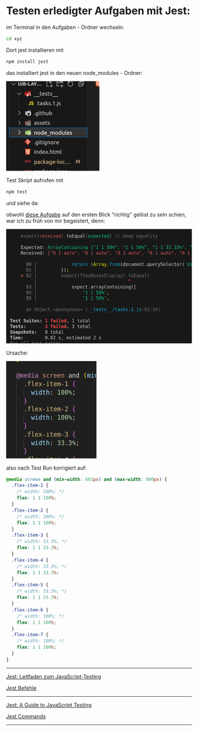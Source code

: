 # Testen erledigter Aufgaben mit Jest:

im Terminal in den Aufgaben - Ordner wechseln:

```bash
cd xyz
```

Dort jest installieren mit

```bash
npm install jest
```

das installiert jest in den neuen node_modules - Ordner:

![Alt text](image-1.png)

Test Skript aufrufen mit

```bash
npm test
```

und siehe da:

obwohl [diese Aufgabe](./jest-demo/index.html) auf den ersten Blick "richtig" gelöst zu sein schien, war ich zu früh von mir begeistert, denn:

![Alt text](./image.png)

Ursache:

![Alt text](image-2.png)

also nach Test Run korrigiert auf:

```css
@media screen and (min-width: 601px) and (max-width: 800px) {
  .flex-item-1 {
    /* width: 100%; */
    flex: 1 1 100%;
  }
  .flex-item-2 {
    /* width: 100%; */
    flex: 1 1 100%;
  }
  .flex-item-3 {
    /* width: 33.3%; */
    flex: 1 1 33.3%;
  }
  .flex-item-4 {
    /* width: 33.3%; */
    flex: 1 1 33.3%;
  }
  .flex-item-5 {
    /* width: 33.3%; */
    flex: 1 1 33.3%;
  }
  .flex-item-6 {
    /* width: 100%; */
    flex: 1 1 100%;
  }
  .flex-item-7 {
    /* width: 100%; */
    flex: 1 1 100%;
  }
}
```

---

[Jest: Leitfaden zum JavaScript-Testing](./jest_de.md)

[Jest Befehle](./jest-befehle.md)

---

[Jest: A Guide to JavaScript Testing](./jest.md)

[Jest Commands](./jest-commands.md)

---
